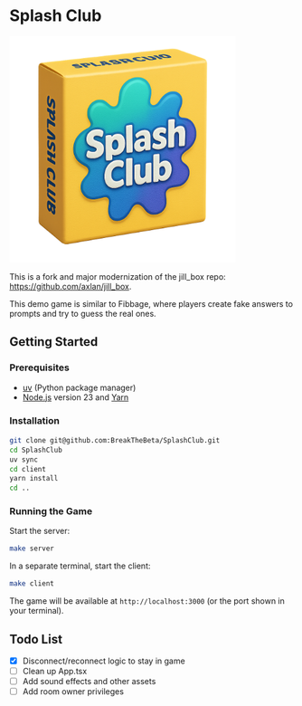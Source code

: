 # Splash Club

<img src="./client/public/logo.png" alt="drawing" width="400"/>


This is a fork and major modernization of the jill_box repo: https://github.com/axlan/jill_box. 

This demo game is similar to Fibbage, where players create fake answers to prompts and try to guess the real ones.

## Getting Started

### Prerequisites
- [uv](https://docs.astral.sh/uv/) (Python package manager)
- [Node.js](https://nodejs.org/) version 23 and [Yarn](https://yarnpkg.com/)

### Installation

```bash
git clone git@github.com:BreakTheBeta/SplashClub.git
cd SplashClub
uv sync 
cd client
yarn install
cd ..
```

### Running the Game

Start the server:
```bash
make server
```

In a separate terminal, start the client:
```bash
make client
```

The game will be available at `http://localhost:3000` (or the port shown in your terminal).

## Todo List

- [x] Disconnect/reconnect logic to stay in game
- [ ] Clean up App.tsx
- [ ] Add sound effects and other assets
- [ ] Add room owner privileges